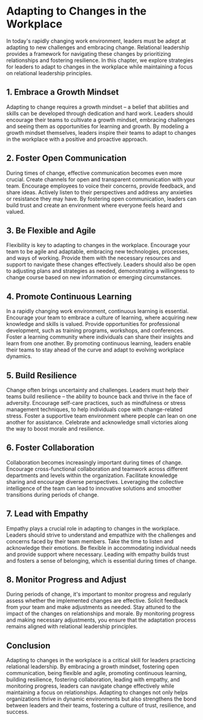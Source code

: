 # Adapting to Changes in the Workplace

In today's rapidly changing work environment, leaders must be adept at adapting to new challenges and embracing change. Relational leadership provides a framework for navigating these changes by prioritizing relationships and fostering resilience. In this chapter, we explore strategies for leaders to adapt to changes in the workplace while maintaining a focus on relational leadership principles.

## 1\. Embrace a Growth Mindset

Adapting to change requires a growth mindset – a belief that abilities and skills can be developed through dedication and hard work. Leaders should encourage their teams to cultivate a growth mindset, embracing challenges and seeing them as opportunities for learning and growth. By modeling a growth mindset themselves, leaders inspire their teams to adapt to changes in the workplace with a positive and proactive approach.

## 2\. Foster Open Communication

During times of change, effective communication becomes even more crucial. Create channels for open and transparent communication with your team. Encourage employees to voice their concerns, provide feedback, and share ideas. Actively listen to their perspectives and address any anxieties or resistance they may have. By fostering open communication, leaders can build trust and create an environment where everyone feels heard and valued.

## 3\. Be Flexible and Agile

Flexibility is key to adapting to changes in the workplace. Encourage your team to be agile and adaptable, embracing new technologies, processes, and ways of working. Provide them with the necessary resources and support to navigate these changes effectively. Leaders should also be open to adjusting plans and strategies as needed, demonstrating a willingness to change course based on new information or emerging circumstances.

## 4\. Promote Continuous Learning

In a rapidly changing work environment, continuous learning is essential. Encourage your team to embrace a culture of learning, where acquiring new knowledge and skills is valued. Provide opportunities for professional development, such as training programs, workshops, and conferences. Foster a learning community where individuals can share their insights and learn from one another. By promoting continuous learning, leaders enable their teams to stay ahead of the curve and adapt to evolving workplace dynamics.

## 5\. Build Resilience

Change often brings uncertainty and challenges. Leaders must help their teams build resilience – the ability to bounce back and thrive in the face of adversity. Encourage self-care practices, such as mindfulness or stress management techniques, to help individuals cope with change-related stress. Foster a supportive team environment where people can lean on one another for assistance. Celebrate and acknowledge small victories along the way to boost morale and resilience.

## 6\. Foster Collaboration

Collaboration becomes increasingly important during times of change. Encourage cross-functional collaboration and teamwork across different departments and levels within the organization. Facilitate knowledge sharing and encourage diverse perspectives. Leveraging the collective intelligence of the team can lead to innovative solutions and smoother transitions during periods of change.

## 7\. Lead with Empathy

Empathy plays a crucial role in adapting to changes in the workplace. Leaders should strive to understand and empathize with the challenges and concerns faced by their team members. Take the time to listen and acknowledge their emotions. Be flexible in accommodating individual needs and provide support where necessary. Leading with empathy builds trust and fosters a sense of belonging, which is essential during times of change.

## 8\. Monitor Progress and Adjust

During periods of change, it's important to monitor progress and regularly assess whether the implemented changes are effective. Solicit feedback from your team and make adjustments as needed. Stay attuned to the impact of the changes on relationships and morale. By monitoring progress and making necessary adjustments, you ensure that the adaptation process remains aligned with relational leadership principles.

## Conclusion

Adapting to changes in the workplace is a critical skill for leaders practicing relational leadership. By embracing a growth mindset, fostering open communication, being flexible and agile, promoting continuous learning, building resilience, fostering collaboration, leading with empathy, and monitoring progress, leaders can navigate change effectively while maintaining a focus on relationships. Adapting to changes not only helps organizations thrive in dynamic environments but also strengthens the bond between leaders and their teams, fostering a culture of trust, resilience, and success.
